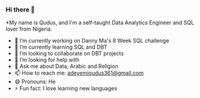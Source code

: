 ### Hi there 👋
*My name is Qudus, and I'm a self-taught Data Analytics Engineer and SQL lover from Nigeria.

- 🔭 I’m currently working on Danny Ma's 8 Week SQL challenge
- 🌱 I’m currently learning SQL and DBT
- 👯 I’m looking to collaborate on DBT projects
- 🤔 I’m looking for help with 
- 💬 Ask me about Data, Arabic and Religion
- 📫 How to reach me: adeyemiqudus361@gmail.com
- 😄 Pronouns: He
- ⚡ Fun fact: I love learning new languages

